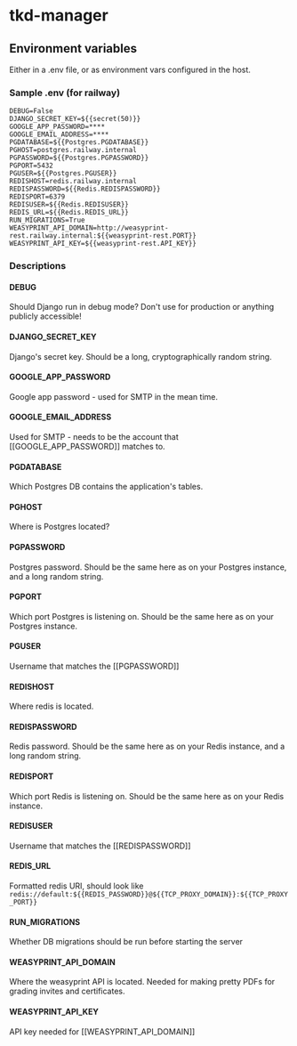 # tkd-manager
## Environment variables
Either in a .env file, or as environment vars configured in the host.
### Sample .env (for railway)
```
DEBUG=False
DJANGO_SECRET_KEY=${{secret(50)}}
GOOGLE_APP_PASSWORD=****
GOOGLE_EMAIL_ADDRESS=****
PGDATABASE=${{Postgres.PGDATABASE}}
PGHOST=postgres.railway.internal
PGPASSWORD=${{Postgres.PGPASSWORD}}
PGPORT=5432
PGUSER=${{Postgres.PGUSER}}
REDISHOST=redis.railway.internal
REDISPASSWORD=${{Redis.REDISPASSWORD}}
REDISPORT=6379
REDISUSER=${{Redis.REDISUSER}}
REDIS_URL=${{Redis.REDIS_URL}}
RUN_MIGRATIONS=True
WEASYPRINT_API_DOMAIN=http://weasyprint-rest.railway.internal:${{weasyprint-rest.PORT}}
WEASYPRINT_API_KEY=${{weasyprint-rest.API_KEY}}
```
### Descriptions
#### DEBUG
Should Django run in debug mode? Don't use for production or anything publicly accessible!
#### DJANGO_SECRET_KEY
Django's secret key. Should be a long, cryptographically random string.
#### GOOGLE_APP_PASSWORD
Google app password - used for SMTP in the mean time.
#### GOOGLE_EMAIL_ADDRESS
Used for SMTP - needs to be the account that [[GOOGLE_APP_PASSWORD]] matches to.
#### PGDATABASE
Which Postgres DB contains the application's tables.
#### PGHOST
Where is Postgres located?
#### PGPASSWORD
Postgres password. Should be the same here as on your Postgres instance, and a long random string.
#### PGPORT
Which port Postgres is listening on. Should be the same here as on your Postgres instance.
#### PGUSER
Username that matches the [[PGPASSWORD]]
#### REDISHOST
Where redis is located.
#### REDISPASSWORD
Redis password. Should be the same here as on your Redis instance, and a long random string.
#### REDISPORT
Which port Redis is listening on. Should be the same here as on your Redis instance.
#### REDISUSER
Username that matches the [[REDISPASSWORD]]
#### REDIS_URL
Formatted redis URI, should look like ```redis://default:${{REDIS_PASSWORD}}@${{TCP_PROXY_DOMAIN}}:${{TCP_PROXY_PORT}}```
#### RUN_MIGRATIONS
Whether DB migrations should be run before starting the server
#### WEASYPRINT_API_DOMAIN
Where the weasyprint API is located. Needed for making pretty PDFs for grading invites and certificates.
#### WEASYPRINT_API_KEY
API key needed for [[WEASYPRINT_API_DOMAIN]]
